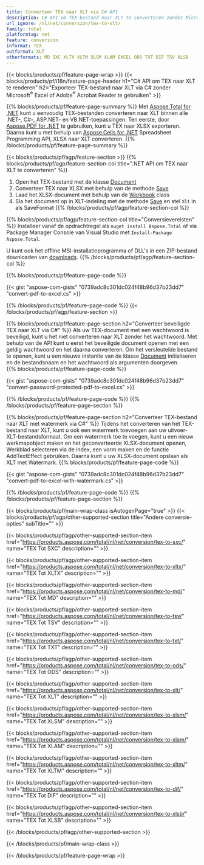 ```yaml
---
title: Converteer TEX naar XLT via C# API
description: C# API om TEX-bestand naar XLT te converteren zonder Microsoft Excel of Adobe Reader te gebruiken
url_ignore: /nl/net/conversion/tex-to-xlt/
family: total
platformtag: net
feature: conversion
informat: TEX
outformat: XLT
otherformats: MD SXC XLTX XLTM XLSM XLAM EXCEL ODS TXT DIF TSV XLSB
---
```

{{< blocks/products/pf/feature-page-wrap >}}
{{< blocks/products/pf/i18n/feature-page-header h1="C# API om TEX naar XLT te renderen" h2="Exporteer TEX-bestand naar XLT via C# zonder Microsoft<sup>&reg;</sup> Excel of Adobe<sup>&reg;</sup> Acrobat Reader te gebruiken" >}}

{{% blocks/products/pf/feature-page-summary %}}
Met [Aspose.Total for .NET](https://products.aspose.com/total/net/) kunt u eenvoudig TEX-bestanden converteren naar XLT binnen alle .NET-, C#-, ASP.NET- en VB.NET-toepassingen. Ten eerste, door [Aspose.PDF for .NET](https://products.aspose.com/pdf/net/) te gebruiken, kunt u TEX naar XLSX exporteren. Daarna kunt u met behulp van [Aspose.Cells for .NET](https://products.aspose.com/cells/net/) Spreadsheet Programming API, XLSX naar XLT converteren.
{{% /blocks/products/pf/feature-page-summary  %}}

{{< blocks/products/pf/agp/feature-section >}}
{{% blocks/products/pf/agp/feature-section-col title=".NET API om TEX naar XLT te converteren" %}}
1. Open het TEX-bestand met de klasse [Document](https://apireference.aspose.com/pdf/net/aspose.pdf/document)
2. Converteer TEX naar XLSX met behulp van de methode [Save](https://apireference.aspose.com/pdf/net/aspose.pdf.document/save/methods/5)
3. Laad het XLSX-document met behulp van de [Workbook](https://apireference.aspose.com/cells/net/aspose.cells/workbook) class
4. Sla het document op in XLT-indeling met de methode [Save](https://apireference.aspose.com/cells/net/aspose.cells.workbook/save/methods/4) en stel `Xlt` in als SaveFormat
{{% /blocks/products/pf/agp/feature-section-col %}}

{{% blocks/products/pf/agp/feature-section-col title="Conversievereisten" %}}
Installeer vanaf de opdrachtregel als ```nuget install Aspose.Total``` of via Package Manager Console van Visual Studio met ```Install-Package Aspose.Total```.

U kunt ook het offline MSI-installatieprogramma of DLL's in een ZIP-bestand downloaden van [downloads](https://downloads.aspose.com/total/net).
{{% /blocks/products/pf/agp/feature-section-col %}}

{{% blocks/products/pf/feature-page-code %}}

{{< gist "aspose-com-gists" "0739adc8c301dc024f48b96d37b23dd7" "convert-pdf-to-excel.cs" >}}


{{% /blocks/products/pf/feature-page-code %}}
{{< /blocks/products/pf/agp/feature-section >}}

{{% blocks/products/pf/feature-page-section  h2="Converteer beveiligde TEX naar XLT via C#" %}}
Als uw TEX-document met een wachtwoord is beveiligd, kunt u het niet converteren naar XLT zonder het wachtwoord. Met behulp van de API kunt u eerst het beveiligde document openen met een geldig wachtwoord en het daarna converteren. Om het versleutelde bestand te openen, kunt u een nieuwe instantie van de klasse [Document](https://apireference.aspose.com/pdf/net/aspose.pdf/document) initialiseren en de bestandsnaam en het wachtwoord als argumenten doorgeven.  
{{% blocks/products/pf/feature-page-code %}}

{{< gist "aspose-com-gists" "0739adc8c301dc024f48b96d37b23dd7" "convert-password-protected-pdf-to-excel.cs" >}}

{{% /blocks/products/pf/feature-page-code  %}}
{{% /blocks/products/pf/feature-page-section %}}

{{% blocks/products/pf/feature-page-section  h2="Converteer TEX-bestand naar XLT met watermerk via C#" %}}
Tijdens het converteren van het TEX-bestand naar XLT, kunt u ook een watermerk toevoegen aan uw uitvoer-XLT-bestandsformaat. Om een watermerk toe te voegen, kunt u een nieuw werkmapobject maken en het geconverteerde XLSX-document openen, Werkblad selecteren via de index, een vorm maken en de functie AddTextEffect gebruiken. Daarna kunt u uw XLSX-document opslaan als XLT met Watermark. 
{{% blocks/products/pf/feature-page-code %}}

{{< gist "aspose-com-gists" "0739adc8c301dc024f48b96d37b23dd7" "convert-pdf-to-excel-with-watermark.cs" >}}

{{% /blocks/products/pf/feature-page-code  %}}
{{% /blocks/products/pf/feature-page-section %}}

{{< blocks/products/pf/main-wrap-class isAutogenPage="true" >}}
{{< blocks/products/pf/agp/other-supported-section title="Andere conversie-opties" subTitle="" >}}

{{< blocks/products/pf/agp/other-supported-section-item href="https://products.aspose.com/total/nl/net/conversion/tex-to-sxc/" name="TEX Tot SXC" description="" >}}

{{< blocks/products/pf/agp/other-supported-section-item href="https://products.aspose.com/total/nl/net/conversion/tex-to-xltx/" name="TEX Tot XLTX" description="" >}}

{{< blocks/products/pf/agp/other-supported-section-item href="https://products.aspose.com/total/nl/net/conversion/tex-to-md/" name="TEX Tot MD" description="" >}}

{{< blocks/products/pf/agp/other-supported-section-item href="https://products.aspose.com/total/nl/net/conversion/tex-to-tsv/" name="TEX Tot TSV" description="" >}}

{{< blocks/products/pf/agp/other-supported-section-item href="https://products.aspose.com/total/nl/net/conversion/tex-to-txt/" name="TEX Tot TXT" description="" >}}

{{< blocks/products/pf/agp/other-supported-section-item href="https://products.aspose.com/total/nl/net/conversion/tex-to-ods/" name="TEX Tot ODS" description="" >}}

{{< blocks/products/pf/agp/other-supported-section-item href="https://products.aspose.com/total/nl/net/conversion/tex-to-xlt/" name="TEX Tot XLT" description="" >}}

{{< blocks/products/pf/agp/other-supported-section-item href="https://products.aspose.com/total/nl/net/conversion/tex-to-xlsm/" name="TEX Tot XLSM" description="" >}}

{{< blocks/products/pf/agp/other-supported-section-item href="https://products.aspose.com/total/nl/net/conversion/tex-to-xlam/" name="TEX Tot XLAM" description="" >}}

{{< blocks/products/pf/agp/other-supported-section-item href="https://products.aspose.com/total/nl/net/conversion/tex-to-xltm/" name="TEX Tot XLTM" description="" >}}

{{< blocks/products/pf/agp/other-supported-section-item href="https://products.aspose.com/total/nl/net/conversion/tex-to-dif/" name="TEX Tot DIF" description="" >}}

{{< blocks/products/pf/agp/other-supported-section-item href="https://products.aspose.com/total/nl/net/conversion/tex-to-xlsb/" name="TEX Tot XLSB" description="" >}}



{{< /blocks/products/pf/agp/other-supported-section >}}

{{< /blocks/products/pf/main-wrap-class >}}

{{< /blocks/products/pf/feature-page-wrap >}}